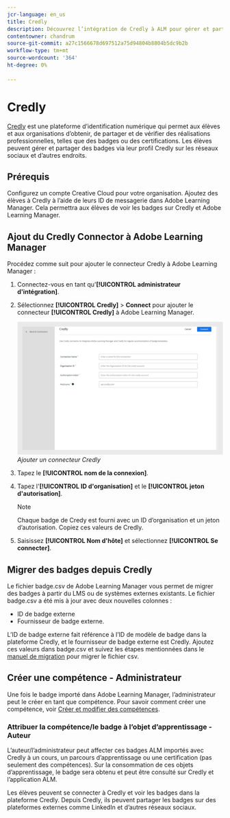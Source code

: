 ```yaml
---
jcr-language: en_us
title: Credly
description: Découvrez l’intégration de Credly à ALM pour gérer et partager des badges externes à partir de la plateforme sur divers canaux de médias sociaux.
contentowner: chandrum
source-git-commit: a27c1566678d697512a75d94804b8804b5dc9b2b
workflow-type: tm+mt
source-wordcount: '364'
ht-degree: 0%

---
```


# Credly

[Credly](https://info.credly.com/) est une plateforme d’identification numérique qui permet aux élèves et aux organisations d’obtenir, de partager et de vérifier des réalisations professionnelles, telles que des badges ou des certifications. Les élèves peuvent gérer et partager des badges via leur profil Credly sur les réseaux sociaux et d’autres endroits.

## Prérequis

Configurez un compte Creative Cloud pour votre organisation. Ajoutez des élèves à Credly à l’aide de leurs ID de messagerie dans Adobe Learning Manager. Cela permettra aux élèves de voir les badges sur Credly et Adobe Learning Manager.

## Ajout du Credly Connector à Adobe Learning Manager

Procédez comme suit pour ajouter le connecteur Credly à Adobe Learning Manager :

1. Connectez-vous en tant qu&#39;**[!UICONTROL administrateur d&#39;intégration]**.
2. Sélectionnez **[!UICONTROL Credly]** > **Connect** pour ajouter le connecteur **[!UICONTROL Credly]** à Adobe Learning Manager.

   ![](assets/connector-credly.png)
   _Ajouter un connecteur Credly_

3. Tapez le **[!UICONTROL nom de la connexion]**.
4. Tapez l&#39;**[!UICONTROL ID d&#39;organisation]** et le **[!UICONTROL jeton d&#39;autorisation]**.

   >[!NOTE]
   >
   >Chaque badge de Credy est fourni avec un ID d’organisation et un jeton d’autorisation. Copiez ces valeurs de Credly.

5. Saisissez **[!UICONTROL Nom d&#39;hôte]** et sélectionnez **[!UICONTROL Se connecter]**.

## Migrer des badges depuis Credly

Le fichier badge.csv de Adobe Learning Manager vous permet de migrer des badges à partir du LMS ou de systèmes externes existants. Le fichier badge.csv a été mis à jour avec deux nouvelles colonnes :

* ID de badge externe
* Fournisseur de badge externe.

L’ID de badge externe fait référence à l’ID de modèle de badge dans la plateforme Credly, et le fournisseur de badge externe est Credly. Ajoutez ces valeurs dans badge.csv et suivez les étapes mentionnées dans le [manuel de migration](https://experienceleague.adobe.com/en/docs/learning-manager/using/integration/migration-manual#migrationprocedure) pour migrer le fichier csv.

## Créer une compétence - Administrateur

Une fois le badge importé dans Adobe Learning Manager, l’administrateur peut le créer en tant que compétence. Pour savoir comment créer une compétence, voir [Créer et modifier des compétences](https://experienceleague.adobe.com/en/docs/learning-manager/using/admin/skills-levels).

### Attribuer la compétence/le badge à l’objet d’apprentissage - Auteur

L’auteur/l’administrateur peut affecter ces badges ALM importés avec Credly à un cours, un parcours d’apprentissage ou une certification (pas seulement des compétences). Sur la consommation de ces objets d’apprentissage, le badge sera obtenu et peut être consulté sur Credly et l’application ALM.

Les élèves peuvent se connecter à Credly et voir les badges dans la plateforme Credly. Depuis Credly, ils peuvent partager les badges sur des plateformes externes comme LinkedIn et d’autres réseaux sociaux.

